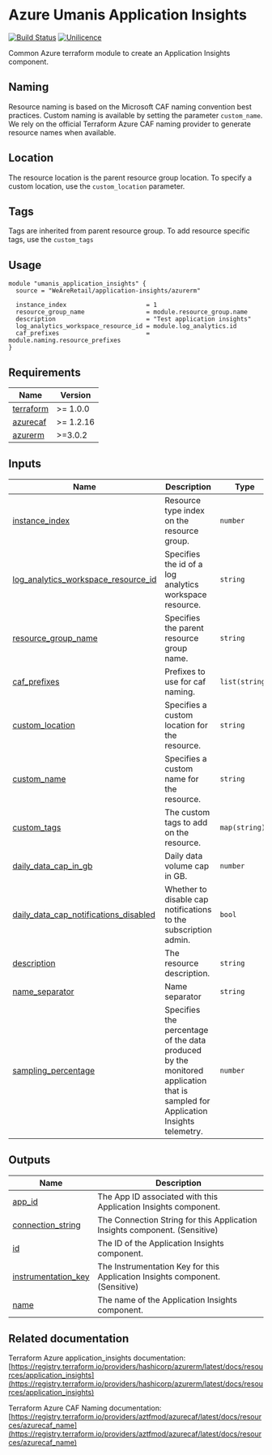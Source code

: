 # Azure Umanis Application Insights

[![Build Status](https://dev.azure.com/umanis-consulting/terraform/_apis/build/status/mod_azu_application_insights?repoName=mod_azu_application_insights&branchName=master)](https://dev.azure.com/umanis-consulting/terraform/_build/latest?definitionId=6&repoName=mod_azu_application_insights&branchName=master) [![Unilicence](https://img.shields.io/badge/licence-The%20Unilicence-green)](LICENCE)


Common Azure terraform module to create an Application Insights component.
## Naming
Resource naming is based on the Microsoft CAF naming convention best practices. Custom naming is available by setting the parameter `custom_name`. We rely on the official Terraform Azure CAF naming provider to generate resource names when available.

## Location
The resource location is the parent resource group location. To specify a custom location, use the `custom_location` parameter.

## Tags
Tags are inherited from parent resource group. To add resource specific tags, use the `custom_tags`
## Usage
```hcl
module "umanis_application_insights" {
  source = "WeAreRetail/application-insights/azurerm"

  instance_index                      = 1
  resource_group_name                 = module.resource_group.name
  description                         = "Test application insights"
  log_analytics_workspace_resource_id = module.log_analytics.id
  caf_prefixes                        = module.naming.resource_prefixes
}

```
<!-- BEGIN_TF_DOCS -->
## Requirements

| Name | Version |
|------|---------|
| <a name="requirement_terraform"></a> [terraform](#requirement\_terraform) | >= 1.0.0 |
| <a name="requirement_azurecaf"></a> [azurecaf](#requirement\_azurecaf) | >= 1.2.16 |
| <a name="requirement_azurerm"></a> [azurerm](#requirement\_azurerm) | >=3.0.2 |

## Inputs

| Name | Description | Type | Default | Required |
|------|-------------|------|---------|:--------:|
| <a name="input_instance_index"></a> [instance\_index](#input\_instance\_index) | Resource type index on the resource group. | `number` | n/a | yes |
| <a name="input_log_analytics_workspace_resource_id"></a> [log\_analytics\_workspace\_resource\_id](#input\_log\_analytics\_workspace\_resource\_id) | Specifies the id of a log analytics workspace resource. | `string` | n/a | yes |
| <a name="input_resource_group_name"></a> [resource\_group\_name](#input\_resource\_group\_name) | Specifies the parent resource group name. | `string` | n/a | yes |
| <a name="input_caf_prefixes"></a> [caf\_prefixes](#input\_caf\_prefixes) | Prefixes to use for caf naming. | `list(string)` | `[]` | no |
| <a name="input_custom_location"></a> [custom\_location](#input\_custom\_location) | Specifies a custom location for the resource. | `string` | `""` | no |
| <a name="input_custom_name"></a> [custom\_name](#input\_custom\_name) | Specifies a custom name for the resource. | `string` | `""` | no |
| <a name="input_custom_tags"></a> [custom\_tags](#input\_custom\_tags) | The custom tags to add on the resource. | `map(string)` | `{}` | no |
| <a name="input_daily_data_cap_in_gb"></a> [daily\_data\_cap\_in\_gb](#input\_daily\_data\_cap\_in\_gb) | Daily data volume cap in GB. | `number` | `1` | no |
| <a name="input_daily_data_cap_notifications_disabled"></a> [daily\_data\_cap\_notifications\_disabled](#input\_daily\_data\_cap\_notifications\_disabled) | Whether to disable cap notifications to the subscription admin. | `bool` | `true` | no |
| <a name="input_description"></a> [description](#input\_description) | The resource description. | `string` | `""` | no |
| <a name="input_name_separator"></a> [name\_separator](#input\_name\_separator) | Name separator | `string` | `"-"` | no |
| <a name="input_sampling_percentage"></a> [sampling\_percentage](#input\_sampling\_percentage) | Specifies the percentage of the data produced by the monitored application that is sampled for Application Insights telemetry. | `number` | `100` | no |

## Outputs

| Name | Description |
|------|-------------|
| <a name="output_app_id"></a> [app\_id](#output\_app\_id) | The App ID associated with this Application Insights component. |
| <a name="output_connection_string"></a> [connection\_string](#output\_connection\_string) | The Connection String for this Application Insights component. (Sensitive) |
| <a name="output_id"></a> [id](#output\_id) | The ID of the Application Insights component. |
| <a name="output_instrumentation_key"></a> [instrumentation\_key](#output\_instrumentation\_key) | The Instrumentation Key for this Application Insights component. (Sensitive) |
| <a name="output_name"></a> [name](#output\_name) | The name of the Application Insights component. |
<!-- END_TF_DOCS -->
## Related documentation

Terraform Azure application_insights documentation: [https://registry.terraform.io/providers/hashicorp/azurerm/latest/docs/resources/application_insights](https://registry.terraform.io/providers/hashicorp/azurerm/latest/docs/resources/application_insights)

Terraform Azure CAF Naming documentation: [https://registry.terraform.io/providers/aztfmod/azurecaf/latest/docs/resources/azurecaf_name](https://registry.terraform.io/providers/aztfmod/azurecaf/latest/docs/resources/azurecaf_name)